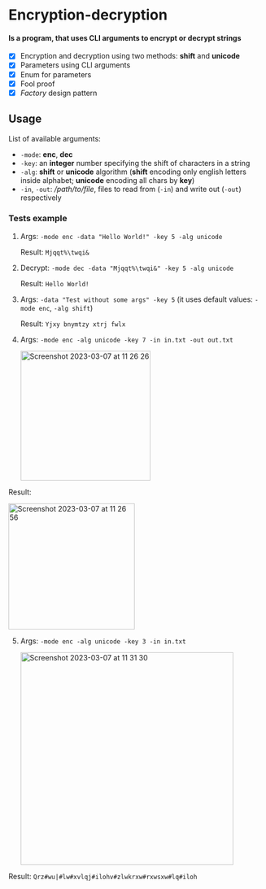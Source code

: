 # Encryption-decryption

#### Is a program, that uses CLI arguments to encrypt or decrypt strings

- [x] Encryption and decryption using two methods: **shift** and **unicode**
- [x] Parameters using CLI arguments
- [x] Enum for parameters
- [x] Fool proof
- [x] _Factory_ design pattern

## Usage

List of available arguments:

- `-mode`: **enc**, **dec**
- `-key`: an **integer** number specifying the shift of characters in a string
- `-alg`: **shift** or **unicode** algorithm (**shift** encoding only english letters inside alphabet; **unicode**
  encoding all chars by **key**)
- `-in`, `-out`: _/path/to/file_, files to read from (`-in`) and write out (`-out`) respectively

### Tests example

1. Args: `-mode enc -data "Hello World!" -key 5 -alg unicode`

   Result: `Mjqqt%\twqi&`

2. Decrypt: `-mode dec -data "Mjqqt%\twqi&" -key 5 -alg unicode`

   Result: `Hello World!`

3. Args: `-data "Test without some args" -key 5` (it uses default values: `-mode enc`, `-alg shift`)

   Result: `Yjxy bnymtzy xtrj fwlx`

4. Args: `-mode enc -alg unicode -key 7 -in in.txt -out out.txt`

   <img width="255" alt="Screenshot 2023-03-07 at 11 26 26" src="https://user-images.githubusercontent.com/126724439/223379984-08e6ab30-aeff-4a25-a37f-0c8ab0932cdd.png">

Result:


   <img width="248" alt="Screenshot 2023-03-07 at 11 26 56" src="https://user-images.githubusercontent.com/126724439/223380111-9d6a8fdc-7155-4e61-ae1b-cdc98e03a146.png">

5. Args: `-mode enc -alg unicode -key 3 -in in.txt`

   <img width="418" alt="Screenshot 2023-03-07 at 11 31 30" src="https://user-images.githubusercontent.com/126724439/223381301-83825b36-a2d4-4a71-b868-0d9067799e05.png">

Result:
`Qrz#wu|#lw#xvlqj#ilohv#zlwkrxw#rxwsxw#lq#iloh`
